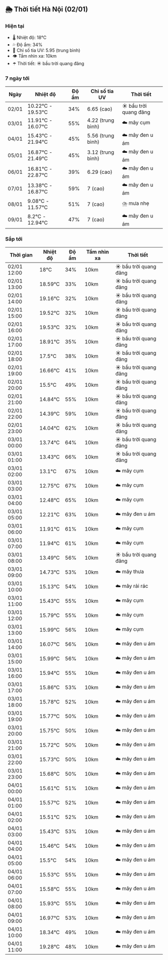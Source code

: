 ## 🌦️ Thời tiết Hà Nội (02/01)

### Hiện tại

- 🌡️ Nhiệt độ: 18℃
- 💦 Độ ẩm: 34%
- 🌟 Chỉ số tia UV: 5.95 (trung bình)
- 👁️ Tầm nhìn xa: 10km
- ☂️ Thời tiết: ☀️ bầu trời quang đãng

### 7 ngày tới

| Ngày | Nhiệt độ | Độ ẩm | Chỉ số tia UV | Thời tiết |
| --- | --- | --- | --- | --- |
| 02/01 | 10.22℃ - 19.53℃ | 34% | 6.65 (cao) | ☀️ bầu trời quang đãng |
| 03/01 | 11.91℃ - 16.07℃ | 55% | 4.22 (trung bình) | ☁️ mây cụm |
| 04/01 | 15.43℃ - 21.94℃ | 45% | 5.56 (trung bình) | ☁️ mây đen u ám |
| 05/01 | 16.87℃ - 21.49℃ | 45% | 3.12 (trung bình) | ☁️ mây đen u ám |
| 06/01 | 16.81℃ - 22.87℃ | 39% | 6.29 (cao) | ☁️ mây đen u ám |
| 07/01 | 13.38℃ - 16.87℃ | 59% | 7 (cao) | ☁️ mây đen u ám |
| 08/01 | 9.08℃ - 11.57℃ | 51% | 7 (cao) | ⛈️ mưa nhẹ |
| 09/01 | 8.2℃ - 12.94℃ | 47% | 7 (cao) | ☁️ mây đen u ám |

### Sắp tới

| Thời gian | Nhiệt độ | Độ ẩm | Tầm nhìn xa | Thời tiết |
| --- | --- | --- | --- | --- |
| 02/01 12:00 | 18℃ | 34% | 10km | ☀️ bầu trời quang đãng |
| 02/01 13:00 | 18.59℃ | 33% | 10km | ☀️ bầu trời quang đãng |
| 02/01 14:00 | 19.16℃ | 32% | 10km | ☀️ bầu trời quang đãng |
| 02/01 15:00 | 19.52℃ | 32% | 10km | ☀️ bầu trời quang đãng |
| 02/01 16:00 | 19.53℃ | 32% | 10km | ☀️ bầu trời quang đãng |
| 02/01 17:00 | 18.91℃ | 35% | 10km | ☀️ bầu trời quang đãng |
| 02/01 18:00 | 17.5℃ | 38% | 10km | ☀️ bầu trời quang đãng |
| 02/01 19:00 | 16.66℃ | 41% | 10km | ☀️ bầu trời quang đãng |
| 02/01 20:00 | 15.5℃ | 49% | 10km | ☀️ bầu trời quang đãng |
| 02/01 21:00 | 14.84℃ | 55% | 10km | ☀️ bầu trời quang đãng |
| 02/01 22:00 | 14.39℃ | 59% | 10km | ☀️ bầu trời quang đãng |
| 02/01 23:00 | 14.04℃ | 62% | 10km | ☀️ bầu trời quang đãng |
| 03/01 00:00 | 13.74℃ | 64% | 10km | ☀️ bầu trời quang đãng |
| 03/01 01:00 | 13.43℃ | 66% | 10km | ☀️ bầu trời quang đãng |
| 03/01 02:00 | 13.1℃ | 67% | 10km | ☁️ mây cụm |
| 03/01 03:00 | 12.75℃ | 67% | 10km | ☁️ mây cụm |
| 03/01 04:00 | 12.48℃ | 65% | 10km | ☁️ mây cụm |
| 03/01 05:00 | 12.21℃ | 63% | 10km | ☁️ mây đen u ám |
| 03/01 06:00 | 11.91℃ | 61% | 10km | ☁️ mây cụm |
| 03/01 07:00 | 11.94℃ | 61% | 10km | ☁️ mây cụm |
| 03/01 08:00 | 13.49℃ | 56% | 10km | ☀️ bầu trời quang đãng |
| 03/01 09:00 | 14.73℃ | 53% | 10km | ☁️ mây thưa |
| 03/01 10:00 | 15.13℃ | 54% | 10km | ☁️ mây rải rác |
| 03/01 11:00 | 15.43℃ | 55% | 10km | ☁️ mây cụm |
| 03/01 12:00 | 15.79℃ | 55% | 10km | ☁️ mây cụm |
| 03/01 13:00 | 15.99℃ | 56% | 10km | ☁️ mây cụm |
| 03/01 14:00 | 16.07℃ | 56% | 10km | ☁️ mây đen u ám |
| 03/01 15:00 | 15.99℃ | 56% | 10km | ☁️ mây đen u ám |
| 03/01 16:00 | 15.94℃ | 55% | 10km | ☁️ mây đen u ám |
| 03/01 17:00 | 15.86℃ | 53% | 10km | ☁️ mây đen u ám |
| 03/01 18:00 | 15.78℃ | 52% | 10km | ☁️ mây đen u ám |
| 03/01 19:00 | 15.77℃ | 50% | 10km | ☁️ mây đen u ám |
| 03/01 20:00 | 15.75℃ | 50% | 10km | ☁️ mây đen u ám |
| 03/01 21:00 | 15.72℃ | 50% | 10km | ☁️ mây đen u ám |
| 03/01 22:00 | 15.73℃ | 50% | 10km | ☁️ mây đen u ám |
| 03/01 23:00 | 15.68℃ | 50% | 10km | ☁️ mây đen u ám |
| 04/01 00:00 | 15.61℃ | 51% | 10km | ☁️ mây đen u ám |
| 04/01 01:00 | 15.57℃ | 52% | 10km | ☁️ mây đen u ám |
| 04/01 02:00 | 15.51℃ | 52% | 10km | ☁️ mây đen u ám |
| 04/01 03:00 | 15.43℃ | 53% | 10km | ☁️ mây đen u ám |
| 04/01 04:00 | 15.46℃ | 54% | 10km | ☁️ mây đen u ám |
| 04/01 05:00 | 15.5℃ | 54% | 10km | ☁️ mây đen u ám |
| 04/01 06:00 | 15.53℃ | 55% | 10km | ☁️ mây đen u ám |
| 04/01 07:00 | 15.58℃ | 55% | 10km | ☁️ mây đen u ám |
| 04/01 08:00 | 15.93℃ | 55% | 10km | ☁️ mây đen u ám |
| 04/01 09:00 | 16.97℃ | 53% | 10km | ☁️ mây đen u ám |
| 04/01 10:00 | 18.34℃ | 49% | 10km | ☁️ mây đen u ám |
| 04/01 11:00 | 19.28℃ | 48% | 10km | ☁️ mây đen u ám |
